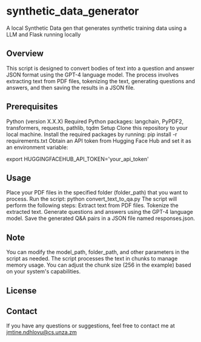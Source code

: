 # synthetic_data_generator
A local Synthetic Data gen that generates synthetic training data using a LLM
and Flask running locally
## Overview
This script is designed to convert bodies of text into a question and answer JSON format using the GPT-4 language model. The process involves extracting text from PDF files, tokenizing the text, generating questions and answers, and then saving the results in a JSON file.
## Prerequisites
Python (version X.X.X)
Required Python packages: langchain, PyPDF2, transformers, requests, pathlib, tqdm
Setup
Clone this repository to your local machine.
Install the required packages by running: pip install -r requirements.txt
Obtain an API token from Hugging Face Hub and set it as an environment variable:

export HUGGINGFACEHUB_API_TOKEN='your_api_token'

## Usage
Place your PDF files in the specified folder (folder_path) that you want to process.
Run the script: python convert_text_to_qa.py
The script will perform the following steps:
Extract text from PDF files.
Tokenize the extracted text.
Generate questions and answers using the GPT-4 language model.
Save the generated Q&A pairs in a JSON file named responses.json.
## Note
You can modify the model_path, folder_path, and other parameters in the script as needed.
The script processes the text in chunks to manage memory usage. You can adjust the chunk size (256 in the example) based on your system's capabilities.
## License


## Contact
If you have any questions or suggestions, feel free to contact me at jmtine.ndhlovu@cs.unza.zm

